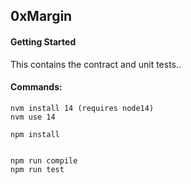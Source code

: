 ## 0xMargin


#### Getting Started
 
This contains the contract and unit tests.. 

#### Commands: 
    nvm install 14 (requires node14)
    nvm use 14

    npm install 
    

    npm run compile 
    npm run test 
